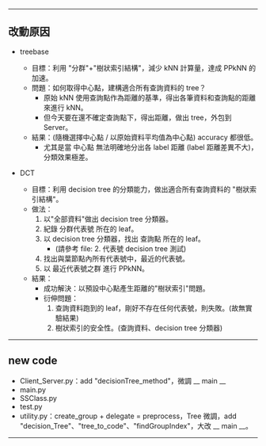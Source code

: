 -----

## 改動原因

- treebase
  - 目標：利用 "分群"+"樹狀索引結構"，減少 kNN 計算量，達成 PPkNN 的 加速。
  - 問題：如何取得中心點，建構適合所有查詢資料的 tree？
    - 原始 kNN 使用查詢點作為距離的基準，得出各筆資料和查詢點的距離來進行 kNN。
    - 但今天要在還不確定查詢點下，得出距離，做出 tree，外包到 Server。
  - 結果：(隨機選擇中心點 / 以原始資料平均值為中心點) accuracy 都很低。
    - 尤其是當 中心點 無法明確地分出各 label 距離 (label 距離差異不大)，分類效果極差。

- DCT
  - 目標：利用 decision tree 的分類能力，做出適合所有查詢資料的 "樹狀索引結構"。
  - 做法：
    1. 以"全部資料"做出 decision tree 分類器。
    2. 紀錄 分群代表號 所在的 leaf。
    3. 以 decision tree 分類器，找出 查詢點 所在的 leaf。
       - (請參考 file: 2. 代表號 decision tree 測試)
    4. 找出與葉節點內所有代表號中，最近的代表號。
    5. 以 最近代表號之群 進行 PPkNN。
  - 結果：
    - 成功解決：以預設中心點產生距離的"樹狀索引"問題。
    - 衍伸問題：
      1. 查詢資料跑到的 leaf，剛好不存在任何代表號，則失敗。(故無實驗結果)
      2. 樹狀索引的安全性。(查詢資料、decision tree 分類器)

-----

## new code

- Client_Server.py：add "decisionTree_method"，微調 __ main __
- main.py
- SSClass.py
- test.py
- utility.py：create_group + delegate = preprocess，Tree 微調，add "decision_Tree"、"tree_to_code"、"findGroupIndex"，大改 __ main __。

-----
